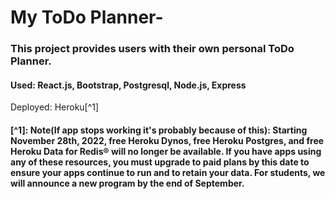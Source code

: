 # My ToDo Planner-

### This project provides users with their own personal ToDo Planner.

#### Used: React.js, Bootstrap, Postgresql, Node.js, Express
Deployed: Heroku[^1]

#### [^1]: Note(If app stops working it's probably because of this): Starting November 28th, 2022, free Heroku Dynos, free Heroku Postgres, and free Heroku Data for Redis® will no longer be available. If you have apps using any of these resources, you must upgrade to paid plans by this date to ensure your apps continue to run and to retain your data. For students, we will announce a new program by the end of September. 
